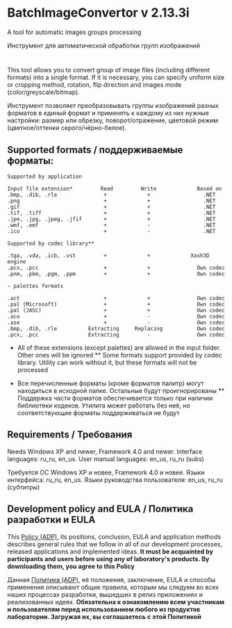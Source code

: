 # BatchImageConvertor v 2.13.3i

A tool for automatic images groups processing

Инструмент для автоматической обработки групп изображений

#

This tool allows you to convert group of image files (including different formats) into
a single format. If it is necessary, you can specify uniform size or cropping method,
rotation, flip direction and images mode (color/greyscale/bitmap).

Инструмент позволяет преобразовывать группы изображений разных форматов в единый формат
и применять к каждому из них нужные настройки: размер или обрезку, поворот/отражение,
цветовой режим (цветное/оттенки серого/чёрно-белое).



## Supported formats / поддерживаемые форматы:

```
Supported by application

Input file extension*         Read         Write             Based on
.bmp, .dib, .rle               +             +                 .NET
.png                           +             +                 .NET
.gif                           +             +                 .NET
.tif, .tiff                    +             +                 .NET
.jpe, .jpg, .jpeg, .jfif       +             +                 .NET
.wmf, .emf                     +             -                 .NET
.ico                           +             -                 .NET

Supported by codec library**

.tga, .vda, .icb, .vst         +             +             Xash3D engine
.pcx, .pcc                     +             +               Own codec
.pnm, .pbm, .pgm, .ppm         +             +               Own codec

- palettes formats

.act                           +             +               Own codec
.pal (Microsoft)               +             +               Own codec
.pal (JASC)                    +             +               Own codec
.aco                           +             -               Own codec
.ase                           +             -               Own codec
.bmp, .dib, .rle          Extracting     Replacing           Own codec
.pcx, .pcc                Extracting         -               Own codec
```

*   All of these extensions (except palettes) are allowed in the input folder. Other ones 
    will be ignored
**  Some formats support provided by codec library. Utility can work without it, but these 
    formats will not be processed

*   Все перечисленные форматы (кроме форматов палитр) могут находиться в исходной папке. 
    Остальные будут проигнорированы
**  Поддержка части форматов обеспечивается только при наличии библиотеки кодеков. Утилита 
    может работать без неё, но соответствующие форматы поддерживаться не будут



## Requirements / Требования

Needs Windows XP and newer, Framework 4.0 and newer. Interface languages: ru_ru, en_us.
User manual languages: en_us, ru_ru (subs)

Требуется ОС Windows XP и новее, Framework 4.0 и новее. Языки интерфейса: ru_ru, en_us.
Языки руководства пользователя: en_us, ru_ru (субтитры)



## Development policy and EULA / Политика разработки и EULA

This [Policy (ADP)](https://vk.com/@rdaaow_fupl-adp), its positions, conclusion, EULA and application methods
describes general rules that we follow in all of our development processes, released applications and implemented
ideas.
**It must be acquainted by participants and users before using any of laboratory's products.
By downloading them, you agree to this Policy**

Данная [Политика (ADP)](https://vk.com/@rdaaow_fupl-adp), её положения, заключение, EULA и способы применения
описывают общие правила, которым мы следуем во всех наших процессах разработки, вышедших в релиз приложениях
и реализованных идеях.
**Обязательна к ознакомлению всем участникам и пользователям перед использованием любого из продуктов лаборатории.
Загружая их, вы соглашаетесь с этой Политикой**
